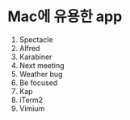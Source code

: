 # Mac에 유용한 app
1.  Spectacle
1.  Alfred
1.  Karabiner
1.  Next meeting
1.  Weather bug
1.  Be focused
1.  Kap
1.  iTerm2
1.  Vimium




